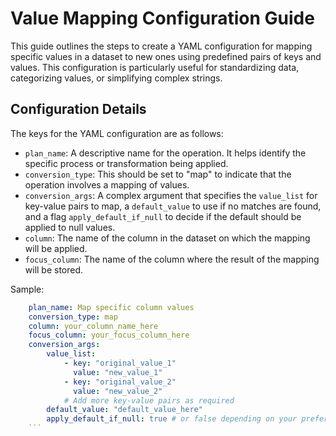 # Value Mapping Configuration Guide

This guide outlines the steps to create a YAML configuration for mapping specific values in a dataset to new ones using
predefined pairs of keys and values. This configuration is particularly useful for standardizing data, categorizing
values, or simplifying complex strings.

## Configuration Details

The keys for the YAML configuration are as follows:

- `plan_name`: A descriptive name for the operation. It helps identify the specific process or transformation being
  applied.
- `conversion_type`: This should be set to "map" to indicate that the operation involves a mapping of values.
- `conversion_args`: A complex argument that specifies the `value_list` for key-value pairs to map, a `default_value` to
  use if no matches are found, and a flag `apply_default_if_null` to decide if the default should be applied to null
  values.
- `column`: The name of the column in the dataset on which the mapping will be applied.
- `focus_column`: The name of the column where the result of the mapping will be stored.

Sample:

```yaml
    plan_name: Map specific column values
    conversion_type: map
    column: your_column_name_here
    focus_column: your_focus_column_here
    conversion_args:
        value_list:
            - key: "original_value_1"
              value: "new_value_1"
            - key: "original_value_2"
              value: "new_value_2"
            # Add more key-value pairs as required
        default_value: "default_value_here"
        apply_default_if_null: true # or false depending on your preference
    ```
